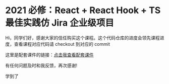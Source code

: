 # 2021 必修：React + React Hook + TS 最佳实践仿 Jira 企业级项目

Hi，同学们好，感谢大家的信任购买这个课程。这个代码仓库的进度会领先课程进度，查看课程对应代码请 checkout 到对应的 commit

这里是配套课件的链接：[点击我查看配套课件](https://www.notion.so/React-491ad0643476437cafde50bee4dde6ed)

有任何问题及时和我反馈，再次感谢!

学到了
